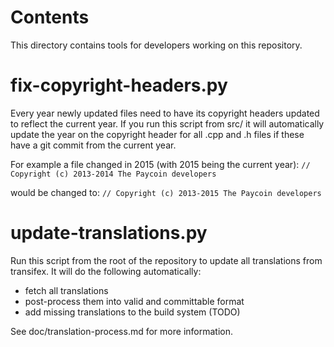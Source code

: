 Contents
========
This directory contains tools for developers working on this repository.

fix-copyright-headers.py
========================

Every year newly updated files need to have its copyright headers updated to reflect the current year.
If you run this script from src/ it will automatically update the year on the copyright header for all
.cpp and .h files if these have a git commit from the current year.

For example a file changed in 2015 (with 2015 being the current year):
```// Copyright (c) 2013-2014 The Paycoin developers```

would be changed to:
```// Copyright (c) 2013-2015 The Paycoin developers```

update-translations.py
=======================

Run this script from the root of the repository to update all translations from transifex.
It will do the following automatically:

- fetch all translations
- post-process them into valid and committable format
- add missing translations to the build system (TODO)

See doc/translation-process.md for more information.
